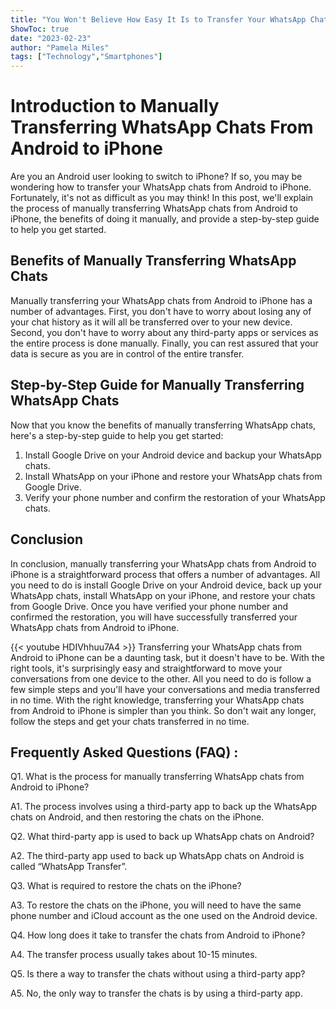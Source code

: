 ```yaml
---
title: "You Won't Believe How Easy It Is to Transfer Your WhatsApp Chats From Android to iPhone Manually!"
ShowToc: true 
date: "2023-02-23"
author: "Pamela Miles" 
tags: ["Technology","Smartphones"]
---
```

# Introduction to Manually Transferring WhatsApp Chats From Android to iPhone

Are you an Android user looking to switch to iPhone? If so, you may be wondering how to transfer your WhatsApp chats from Android to iPhone. Fortunately, it's not as difficult as you may think! In this post, we'll explain the process of manually transferring WhatsApp chats from Android to iPhone, the benefits of doing it manually, and provide a step-by-step guide to help you get started.

## Benefits of Manually Transferring WhatsApp Chats

Manually transferring your WhatsApp chats from Android to iPhone has a number of advantages. First, you don't have to worry about losing any of your chat history as it will all be transferred over to your new device. Second, you don't have to worry about any third-party apps or services as the entire process is done manually. Finally, you can rest assured that your data is secure as you are in control of the entire transfer.

## Step-by-Step Guide for Manually Transferring WhatsApp Chats

Now that you know the benefits of manually transferring WhatsApp chats, here's a step-by-step guide to help you get started:

1. Install Google Drive on your Android device and backup your WhatsApp chats.
2. Install WhatsApp on your iPhone and restore your WhatsApp chats from Google Drive.
3. Verify your phone number and confirm the restoration of your WhatsApp chats.

## Conclusion

In conclusion, manually transferring your WhatsApp chats from Android to iPhone is a straightforward process that offers a number of advantages. All you need to do is install Google Drive on your Android device, back up your WhatsApp chats, install WhatsApp on your iPhone, and restore your chats from Google Drive. Once you have verified your phone number and confirmed the restoration, you will have successfully transferred your WhatsApp chats from Android to iPhone.

{{< youtube HDIVhhuu7A4 >}} 
Transferring your WhatsApp chats from Android to iPhone can be a daunting task, but it doesn't have to be. With the right tools, it's surprisingly easy and straightforward to move your conversations from one device to the other. All you need to do is follow a few simple steps and you'll have your conversations and media transferred in no time. With the right knowledge, transferring your WhatsApp chats from Android to iPhone is simpler than you think. So don't wait any longer, follow the steps and get your chats transferred in no time.

## Frequently Asked Questions (FAQ) :
Q1. What is the process for manually transferring WhatsApp chats from Android to iPhone?

A1. The process involves using a third-party app to back up the WhatsApp chats on Android, and then restoring the chats on the iPhone.

Q2. What third-party app is used to back up WhatsApp chats on Android?

A2. The third-party app used to back up WhatsApp chats on Android is called “WhatsApp Transfer”.

Q3. What is required to restore the chats on the iPhone?

A3. To restore the chats on the iPhone, you will need to have the same phone number and iCloud account as the one used on the Android device.

Q4. How long does it take to transfer the chats from Android to iPhone?

A4. The transfer process usually takes about 10-15 minutes.

Q5. Is there a way to transfer the chats without using a third-party app?

A5. No, the only way to transfer the chats is by using a third-party app.


